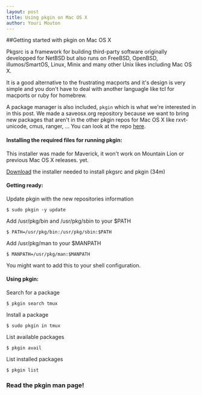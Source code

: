 ```yaml
---
layout: post
title: Using pkgin on Mac OS X
author: Youri Mouton
---
```


##Getting started with pkgin on Mac OS X

Pkgsrc is a framework for building third-party software originally developped for NetBSD but
 also runs on FreeBSD, OpenBSD, illumos/SmartOS, Linux, Minix and many other Unix likes including Mac OS X. 

It is a good alternative to the frustrating macports and it's design is very simple and you 
don't have to deal with another languagle like tcl for macports or ruby for homebrew. 

A package manager is also included, `pkgin` which is what we're interested in in this post. 
We made a saveosx.org repository because we want to bring new packages that aren't in the 
other pkgin repos for Mac OS X like rxvt-unicode, cmus, ranger, ... 
You can look at the repo [here](http://saveosx.org/packages).

#### Installing the required files for running pkgin:

This installer was made for Maverick, it won't work on Mountain Lion or previous Mac OS X releases. yet.

[Download](http://pkgsrc.saveosx.org/Darwin/bootstrap/bootstrap-x86_64.pkg) the installer needed to install pkgsrc and pkgin (34m)

#### Getting ready:     

Update pkgin with the new repositories information     

`$ sudo pkgin -y update`

Add /usr/pkg/bin and /usr/pkg/sbin to your $PATH   

`$ PATH=/usr/pkg/bin:/usr/pkg/sbin:$PATH`     

Add /usr/pkg/man to your $MANPATH    

`$ MANPATH=/usr/pkg/man:$MANPATH`    

You might want to add this to your shell configuration.

#### Using pkgin:

Search for a package       

`$ pkgin search tmux`      

Install a package       

`$ sudo pkgin in tmux`      

List available packages     

`$ pkgin avail`      

List installed packages      

`$ pkgin list`      


### Read the pkgin man page!     

